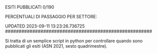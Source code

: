 ESITI PUBBLICATI 0/190 

PERCENTUALI DI PASSAGGIO PER SETTORE:

UPDATED 2023-09-11 13:23:26.736725
###################################################### 

Si tratta di un semplice script in python per controllare quando sono pubblicati gli esiti (ASN 2021, sesto quadrimestre).

